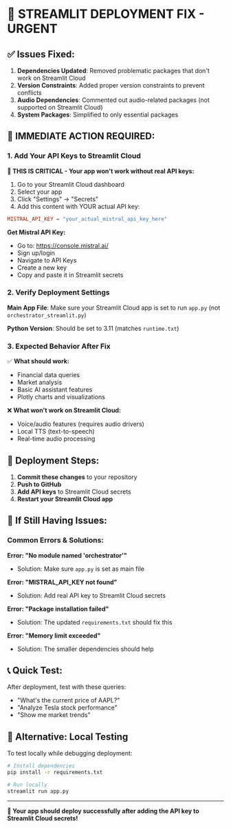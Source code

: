 # 🚨 STREAMLIT DEPLOYMENT FIX - URGENT

## ✅ Issues Fixed:

1. **Dependencies Updated**: Removed problematic packages that don't work on Streamlit Cloud
2. **Version Constraints**: Added proper version constraints to prevent conflicts
3. **Audio Dependencies**: Commented out audio-related packages (not supported on Streamlit Cloud)
4. **System Packages**: Simplified to only essential packages

## 🔑 IMMEDIATE ACTION REQUIRED:

### 1. Add Your API Keys to Streamlit Cloud

**🚨 THIS IS CRITICAL - Your app won't work without real API keys:**

1. Go to your Streamlit Cloud dashboard
2. Select your app
3. Click "Settings" → "Secrets"
4. Add this content with YOUR actual API key:

```toml
MISTRAL_API_KEY = "your_actual_mistral_api_key_here"
```

**Get Mistral API Key:**
- Go to: https://console.mistral.ai/
- Sign up/login
- Navigate to API Keys
- Create a new key
- Copy and paste it in Streamlit secrets

### 2. Verify Deployment Settings

**Main App File**: Make sure your Streamlit Cloud app is set to run `app.py` (not `orchestrator_streamlit.py`)

**Python Version**: Should be set to 3.11 (matches `runtime.txt`)

### 3. Expected Behavior After Fix

✅ **What should work:**
- Financial data queries
- Market analysis  
- Basic AI assistant features
- Plotly charts and visualizations

❌ **What won't work on Streamlit Cloud:**
- Voice/audio features (requires audio drivers)
- Local TTS (text-to-speech)
- Real-time audio processing

## 🔄 Deployment Steps:

1. **Commit these changes** to your repository
2. **Push to GitHub**
3. **Add API keys** to Streamlit Cloud secrets
4. **Restart your Streamlit Cloud app**

## 🐛 If Still Having Issues:

### Common Errors & Solutions:

**Error: "No module named 'orchestrator'"**
- Solution: Make sure `app.py` is set as main file

**Error: "MISTRAL_API_KEY not found"**  
- Solution: Add real API key to Streamlit Cloud secrets

**Error: "Package installation failed"**
- Solution: The updated `requirements.txt` should fix this

**Error: "Memory limit exceeded"**
- Solution: The smaller dependencies should help

## 📞 Quick Test:

After deployment, test with these queries:
- "What's the current price of AAPL?"
- "Analyze Tesla stock performance"
- "Show me market trends"

## 🔧 Alternative: Local Testing

To test locally while debugging deployment:

```bash
# Install dependencies
pip install -r requirements.txt

# Run locally  
streamlit run app.py
```

---

**🚀 Your app should deploy successfully after adding the API key to Streamlit Cloud secrets!** 